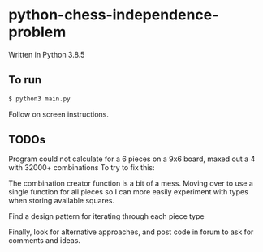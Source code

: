 # python-chess-independence-problem

Written in Python 3.8.5

## To run

```bash
$ python3 main.py
```

Follow on screen instructions.


## TODOs

Program could not calculate for a 6 pieces on a 9x6 board, maxed out a 4 with 32000+ combinations
To try to fix this:

The combination creator function is a bit of a mess. Moving over to use a single function for all pieces so I can more easily experiment with types when storing available squares.

Find a design pattern for iterating through each piece type

Finally, look for alternative approaches, and post code in forum to ask for comments and ideas.